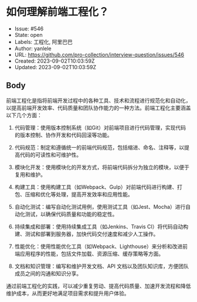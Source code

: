 # 如何理解前端工程化？

- Issue: #546
- State: open
- Labels: 工程化, 阿里巴巴
- Author: yanlele
- URL: https://github.com/pro-collection/interview-question/issues/546
- Created: 2023-09-02T10:03:59Z
- Updated: 2023-09-02T10:03:59Z

## Body

前端工程化是指将前端开发过程中的各种工具、技术和流程进行规范化和自动化，以提高前端开发效率、代码质量和团队协作能力的一种方法。前端工程化主要涵盖以下几个方面：

1. 代码管理：使用版本控制系统（如Git）对前端项目进行代码管理，实现代码的版本控制、协作开发和代码回滚等功能。

2. 代码规范：制定和遵循统一的前端代码规范，包括缩进、命名、注释等，以提高代码的可读性和可维护性。

3. 模块化开发：使用模块化的开发方式，将前端代码拆分为独立的模块，以便于复用和维护。

4. 构建工具：使用构建工具（如Webpack、Gulp）对前端代码进行构建、打包、压缩和优化等处理，提高开发效率和应用性能。

5. 自动化测试：编写自动化测试用例，使用测试工具（如Jest、Mocha）进行自动化测试，以确保代码质量和功能的稳定性。

6. 持续集成和部署：使用持续集成工具（如Jenkins、Travis CI）将代码自动构建、测试和部署到服务器，加快代码交付速度和减少人工操作。

7. 性能优化：使用性能优化工具（如Webpack、Lighthouse）来分析和改进前端应用程序的性能，包括文件加载、资源压缩、缓存策略等方面。

8. 文档和知识管理：编写和维护开发文档、API 文档以及团队知识库，方便团队成员之间的沟通和知识分享。

通过前端工程化的实践，可以减少重复劳动、提高代码质量、加速开发流程和降低维护成本，从而更好地满足项目需求和提升用户体验。

